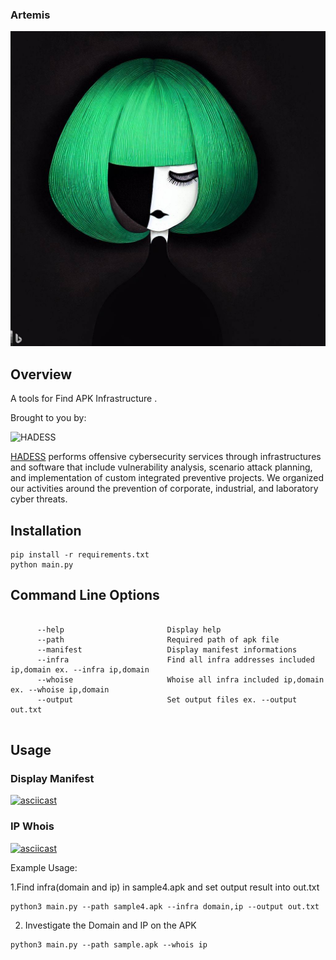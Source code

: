 ### Artemis


![Artemis](Artemis.jfif)



## Overview

A tools for Find APK Infrastructure .

Brought to you by:

<img src="https://hadess.io/wp-content/uploads/2022/04/LOGOTYPE-tag-white-.png" alt="HADESS" width="200"/>

[HADESS](https://hadess.io) performs offensive cybersecurity services through infrastructures and software that include vulnerability analysis, scenario attack planning, and implementation of custom integrated preventive projects. We organized our activities around the prevention of corporate, industrial, and laboratory cyber threats.

## Installation

```
pip install -r requirements.txt  
python main.py
```

## Command Line Options
```
          
	  --help                       Display help
	  --path  					   Required path of apk file
	  --manifest  				   Display manifest informations
	  --infra  					   Find all infra addresses included ip,domain ex. --infra ip,domain
	  --whoise  				   Whoise all infra included ip,domain ex. --whoise ip,domain
	  --output  				   Set output files ex. --output out.txt
	 
```

## Usage

### Display Manifest

[![asciicast](https://asciinema.org/a/592332.svg)](https://asciinema.org/a/592332)

### IP Whois

[![asciicast](https://asciinema.org/a/592335.svg)](https://asciinema.org/a/592335)

Example Usage:

1.Find infra(domain and ip) in sample4.apk and set output result into out.txt

```
python3 main.py --path sample4.apk --infra domain,ip --output out.txt
```


2. Investigate the Domain and IP on the APK

```
python3 main.py --path sample.apk --whois ip
```
